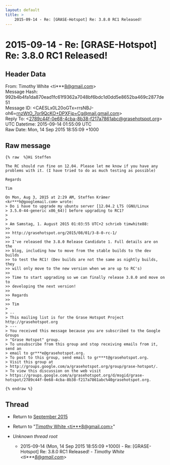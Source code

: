 ```yaml
---
layout: default
title: >
    2015-09-14 - Re: [GRASE-Hotspot] Re: 3.8.0 RC1 Released!
---
```


# 2015-09-14 - Re: [GRASE-Hotspot] Re: 3.8.0 RC1 Released!

## Header Data

From: Timothy White \<ti***8@gmail.com\><br>
Message Hash: 992b4b4fa1da870ead1fc61f9362a7048bf6bdc1d0dd5e8652ba469c2877de51<br>
Message ID: \<CAESLx0L20oGTx=rrsNBJ-oh6=rnzWtO_7or9QcKO+DPXFjp+Cg@mail.gmail.com\><br>
Reply To: \<2789c44f-0e68-4cba-8b38-f217a7861abc@grasehotspot.org\><br>
UTC Datetime: 2015-09-14 01:55:09 UTC<br>
Raw Date: Mon, 14 Sep 2015 18:55:09 +1000<br>

## Raw message

```
{% raw  %}Hi Steffen

The RC should run fine on 12.04. Please let me know if you have any
problems with it. (I have tried to do as much testing as possible)

Regards

Tim

On Mon, Aug 3, 2015 at 2:29 AM, Steffen Krämer
<kr***h@googlemail.com> wrote:
> Do i have to upgrade my ubuntu server [12.04.2 LTS (GNU/Linux
> 3.5.0-44-generic x86_64)] before upgrading to RC1?
>
>
> Am Samstag, 1. August 2015 01:03:55 UTC+2 schrieb timwhite88:
>>
>> http://grasehotspot.org/2015/08/01/3-8-0-rc-1/
>>
>> I've released the 3.8.0 Release Candidate 1. Full details are on the
>> blog, including how to move from the stable builds to the dev builds
>> to test the RC1! (Dev builds are not the same as nightly builds, they
>> will only move to the new version when we are up to RC's)
>>
>> Time to start upgrading so we can finally release 3.8.0 and move on to
>> developing the next version!
>>
>> Regards
>>
>> Tim
>
> --
> This mailing list is for the Grase Hotspot Project http://grasehotspot.org
> ---
> You received this message because you are subscribed to the Google Groups
> "Grase Hotspot" group.
> To unsubscribe from this group and stop receiving emails from it, send an
> email to gr***e@grasehotspot.org.
> To post to this group, send email to gr***t@grasehotspot.org.
> Visit this group at
> http://groups.google.com/a/grasehotspot.org/group/grase-hotspot/.
> To view this discussion on the web visit
> https://groups.google.com/a/grasehotspot.org/d/msgid/grase-hotspot/2789c44f-0e68-4cba-8b38-f217a7861abc%40grasehotspot.org.

{% endraw %}
```

## Thread

+ Return to [September 2015](/archive/2015/09)

+ Return to "[Timothy White <ti***8<span>@</span>gmail.com>](/authors/ti___8_at_gmail_com)"

+ _Unknown thread root_
  + 2015-09-14 (Mon, 14 Sep 2015 18:55:09 +1000) - Re: [GRASE-Hotspot] Re: 3.8.0 RC1 Released! - _Timothy White \<ti***8@gmail.com\>_

